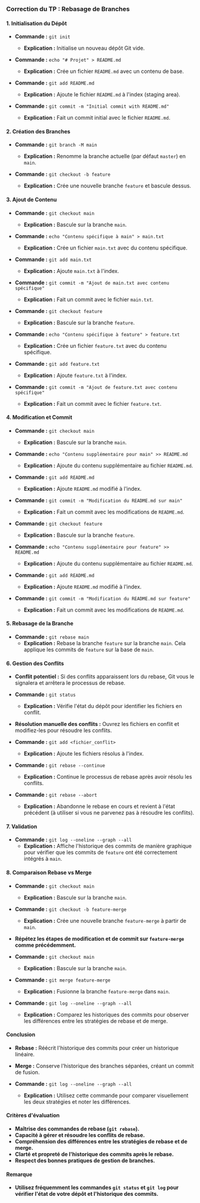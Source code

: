 ### Correction du TP : Rebasage de Branches

#### 1. Initialisation du Dépôt

- **Commande :** `git init`
  - **Explication :** Initialise un nouveau dépôt Git vide.

- **Commande :** `echo "# Projet" > README.md`
  - **Explication :** Crée un fichier `README.md` avec un contenu de base.

- **Commande :** `git add README.md`
  - **Explication :** Ajoute le fichier `README.md` à l'index (staging area).

- **Commande :** `git commit -m "Initial commit with README.md"`
  - **Explication :** Fait un commit initial avec le fichier `README.md`.

#### 2. Création des Branches

- **Commande :** `git branch -M main`
  - **Explication :** Renomme la branche actuelle (par défaut `master`) en `main`.

- **Commande :** `git checkout -b feature`
  - **Explication :** Crée une nouvelle branche `feature` et bascule dessus.

#### 3. Ajout de Contenu

- **Commande :** `git checkout main`
  - **Explication :** Bascule sur la branche `main`.

- **Commande :** `echo "Contenu spécifique à main" > main.txt`
  - **Explication :** Crée un fichier `main.txt` avec du contenu spécifique.

- **Commande :** `git add main.txt`
  - **Explication :** Ajoute `main.txt` à l'index.

- **Commande :** `git commit -m "Ajout de main.txt avec contenu spécifique"`
  - **Explication :** Fait un commit avec le fichier `main.txt`.

- **Commande :** `git checkout feature`
  - **Explication :** Bascule sur la branche `feature`.

- **Commande :** `echo "Contenu spécifique à feature" > feature.txt`
  - **Explication :** Crée un fichier `feature.txt` avec du contenu spécifique.

- **Commande :** `git add feature.txt`
  - **Explication :** Ajoute `feature.txt` à l'index.

- **Commande :** `git commit -m "Ajout de feature.txt avec contenu spécifique"`
  - **Explication :** Fait un commit avec le fichier `feature.txt`.

#### 4. Modification et Commit

- **Commande :** `git checkout main`
  - **Explication :** Bascule sur la branche `main`.

- **Commande :** `echo "Contenu supplémentaire pour main" >> README.md`
  - **Explication :** Ajoute du contenu supplémentaire au fichier `README.md`.

- **Commande :** `git add README.md`
  - **Explication :** Ajoute `README.md` modifié à l'index.

- **Commande :** `git commit -m "Modification du README.md sur main"`
  - **Explication :** Fait un commit avec les modifications de `README.md`.

- **Commande :** `git checkout feature`
  - **Explication :** Bascule sur la branche `feature`.

- **Commande :** `echo "Contenu supplémentaire pour feature" >> README.md`
  - **Explication :** Ajoute du contenu supplémentaire au fichier `README.md`.

- **Commande :** `git add README.md`
  - **Explication :** Ajoute `README.md` modifié à l'index.

- **Commande :** `git commit -m "Modification du README.md sur feature"`
  - **Explication :** Fait un commit avec les modifications de `README.md`.

#### 5. Rebasage de la Branche

- **Commande :** `git rebase main`
  - **Explication :** Rebase la branche `feature` sur la branche `main`. Cela applique les commits de `feature` sur la base de `main`.

#### 6. Gestion des Conflits

- **Conflit potentiel :** Si des conflits apparaissent lors du rebase, Git vous le signalera et arrêtera le processus de rebase.

- **Commande :** `git status`
  - **Explication :** Vérifie l'état du dépôt pour identifier les fichiers en conflit.

- **Résolution manuelle des conflits :** Ouvrez les fichiers en conflit et modifiez-les pour résoudre les conflits.

- **Commande :** `git add <fichier_conflit>`
  - **Explication :** Ajoute les fichiers résolus à l'index.

- **Commande :** `git rebase --continue`
  - **Explication :** Continue le processus de rebase après avoir résolu les conflits.

- **Commande :** `git rebase --abort`
  - **Explication :** Abandonne le rebase en cours et revient à l'état précédent (à utiliser si vous ne parvenez pas à résoudre les conflits).

#### 7. Validation

- **Commande :** `git log --oneline --graph --all`
  - **Explication :** Affiche l'historique des commits de manière graphique pour vérifier que les commits de `feature` ont été correctement intégrés à `main`.

#### 8. Comparaison Rebase vs Merge

- **Commande :** `git checkout main`
  - **Explication :** Bascule sur la branche `main`.

- **Commande :** `git checkout -b feature-merge`
  - **Explication :** Crée une nouvelle branche `feature-merge` à partir de `main`.

- **Répétez les étapes de modification et de commit sur `feature-merge` comme précédemment.**

- **Commande :** `git checkout main`
  - **Explication :** Bascule sur la branche `main`.

- **Commande :** `git merge feature-merge`
  - **Explication :** Fusionne la branche `feature-merge` dans `main`.

- **Commande :** `git log --oneline --graph --all`
  - **Explication :** Comparez les historiques des commits pour observer les différences entre les stratégies de rebase et de merge.

#### Conclusion

- **Rebase :** Réécrit l'historique des commits pour créer un historique linéaire.
- **Merge :** Conserve l'historique des branches séparées, créant un commit de fusion.

- **Commande :** `git log --oneline --graph --all`
  - **Explication :** Utilisez cette commande pour comparer visuellement les deux stratégies et noter les différences.

#### Critères d'évaluation

- **Maîtrise des commandes de rebase (`git rebase`).**
- **Capacité à gérer et résoudre les conflits de rebase.**
- **Compréhension des différences entre les stratégies de rebase et de merge.**
- **Clarté et propreté de l'historique des commits après le rebase.**
- **Respect des bonnes pratiques de gestion de branches.**

#### Remarque

- **Utilisez fréquemment les commandes `git status` et `git log` pour vérifier l'état de votre dépôt et l'historique des commits.**